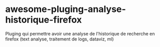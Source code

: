 # awesome-pluging-analyse-historique-firefox
Pluging qui permettre avoir une analyse de l'historique de recherche en firefox (text analyse, traitement de logs, dataviz, ml)
